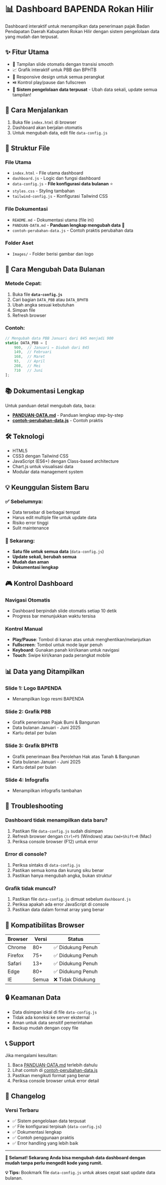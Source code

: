 # 📊 Dashboard BAPENDA Rokan Hilir

Dashboard interaktif untuk menampilkan data penerimaan pajak Badan Pendapatan Daerah Kabupaten Rokan Hilir dengan sistem pengelolaan data yang mudah dan terpusat.

## ✨ Fitur Utama
- 🔄 Tampilan slide otomatis dengan transisi smooth
- 📈 Grafik interaktif untuk PBB dan BPHTB
- 📱 Responsive design untuk semua perangkat
- ⏯️ Kontrol play/pause dan fullscreen
- 🎯 **Sistem pengelolaan data terpusat** - Ubah data sekali, update semua tampilan!

## 🚀 Cara Menjalankan
1. Buka file `index.html` di browser
2. Dashboard akan berjalan otomatis
3. Untuk mengubah data, edit file `data-config.js`

## 📁 Struktur File

### File Utama
- `index.html` - File utama dashboard
- `dashboard.js` - Logic dan fungsi dashboard
- `data-config.js` - **File konfigurasi data bulanan** ⭐
- `styles.css` - Styling tambahan
- `tailwind-config.js` - Konfigurasi Tailwind CSS

### File Dokumentasi
- `README.md` - Dokumentasi utama (file ini)
- `PANDUAN-DATA.md` - **Panduan lengkap mengubah data** 📖
- `contoh-perubahan-data.js` - Contoh praktis perubahan data

### Folder Aset
- `Images/` - Folder berisi gambar dan logo

## 🎯 Cara Mengubah Data Bulanan

### Metode Cepat:
1. Buka file **`data-config.js`**
2. Cari bagian `DATA_PBB` atau `DATA_BPHTB`
3. Ubah angka sesuai kebutuhan
4. Simpan file
5. Refresh browser

### Contoh:
```javascript
// Mengubah data PBB Januari dari 845 menjadi 900
static DATA_PBB = [
    900,  // Januari ← Diubah dari 845
    149,  // Februari  
    168,  // Maret
    93,   // April
    208,  // Mei
    710   // Juni
];
```

## 📚 Dokumentasi Lengkap

Untuk panduan detail mengubah data, baca:
- **[PANDUAN-DATA.md](./PANDUAN-DATA.md)** - Panduan lengkap step-by-step
- **[contoh-perubahan-data.js](./contoh-perubahan-data.js)** - Contoh praktis

## 🛠️ Teknologi
- HTML5
- CSS3 dengan Tailwind CSS
- JavaScript (ES6+) dengan Class-based architecture
- Chart.js untuk visualisasi data
- Modular data management system

## 💡 Keunggulan Sistem Baru

### ✅ Sebelumnya:
- Data tersebar di berbagai tempat
- Harus edit multiple file untuk update data
- Risiko error tinggi
- Sulit maintenance

### 🚀 Sekarang:
- **Satu file untuk semua data** (`data-config.js`)
- **Update sekali, berubah semua**
- **Mudah dan aman**
- **Dokumentasi lengkap**

## 🎮 Kontrol Dashboard

### Navigasi Otomatis
- Dashboard berpindah slide otomatis setiap 10 detik
- Progress bar menunjukkan waktu tersisa

### Kontrol Manual
- **Play/Pause**: Tombol di kanan atas untuk menghentikan/melanjutkan
- **Fullscreen**: Tombol untuk mode layar penuh
- **Keyboard**: Gunakan panah kiri/kanan untuk navigasi
- **Touch**: Swipe kiri/kanan pada perangkat mobile

## 📊 Data yang Ditampilkan

### Slide 1: Logo BAPENDA
- Menampilkan logo resmi BAPENDA

### Slide 2: Grafik PBB
- Grafik penerimaan Pajak Bumi & Bangunan
- Data bulanan Januari - Juni 2025
- Kartu detail per bulan

### Slide 3: Grafik BPHTB
- Grafik penerimaan Bea Perolehan Hak atas Tanah & Bangunan
- Data bulanan Januari - Juni 2025
- Kartu detail per bulan

### Slide 4: Infografis
- Menampilkan infografis tambahan

## 🔧 Troubleshooting

### Dashboard tidak menampilkan data baru?
1. Pastikan file `data-config.js` sudah disimpan
2. Refresh browser dengan `Ctrl+F5` (Windows) atau `Cmd+Shift+R` (Mac)
3. Periksa console browser (F12) untuk error

### Error di console?
1. Periksa sintaks di `data-config.js`
2. Pastikan semua koma dan kurung siku benar
3. Pastikan hanya mengubah angka, bukan struktur

### Grafik tidak muncul?
1. Pastikan file `data-config.js` dimuat sebelum `dashboard.js`
2. Periksa apakah ada error JavaScript di console
3. Pastikan data dalam format array yang benar

## 📱 Kompatibilitas Browser

| Browser | Versi | Status |
|---------|-------|---------|
| Chrome  | 80+   | ✅ Didukung Penuh |
| Firefox | 75+   | ✅ Didukung Penuh |
| Safari  | 13+   | ✅ Didukung Penuh |
| Edge    | 80+   | ✅ Didukung Penuh |
| IE      | Semua | ❌ Tidak Didukung |

## 🔒 Keamanan Data

- Data disimpan lokal di file `data-config.js`
- Tidak ada koneksi ke server eksternal
- Aman untuk data sensitif pemerintahan
- Backup mudah dengan copy file

## 📞 Support

Jika mengalami kesulitan:
1. Baca [PANDUAN-DATA.md](./PANDUAN-DATA.md) terlebih dahulu
2. Lihat contoh di [contoh-perubahan-data.js](./contoh-perubahan-data.js)
3. Pastikan mengikuti format yang benar
4. Periksa console browser untuk error detail

## 📝 Changelog

### Versi Terbaru
- ✅ Sistem pengelolaan data terpusat
- ✅ File konfigurasi terpisah (`data-config.js`)
- ✅ Dokumentasi lengkap
- ✅ Contoh penggunaan praktis
- ✅ Error handling yang lebih baik

---

**🎉 Selamat! Sekarang Anda bisa mengubah data dashboard dengan mudah tanpa perlu mengedit kode yang rumit.**

**💡 Tips:** Bookmark file `data-config.js` untuk akses cepat saat update data bulanan.